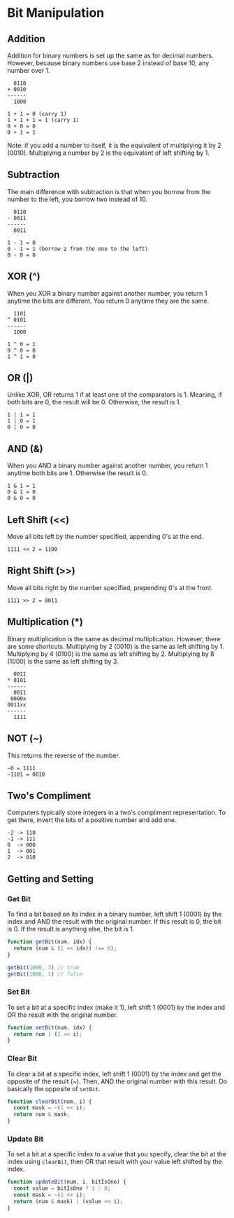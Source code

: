 # Bit Manipulation

## Addition

Addition for binary numbers is set up the same as for 
decimal numbers. However, because binary numbers use 
base 2 instead of base 10, any number over 1.

```
  0110
+ 0010
------
  1000
```
```
1 + 1 = 0 (carry 1)
1 + 1 + 1 = 1 (carry 1)
0 + 0 = 0
0 + 1 = 1
```

Note: if you add a number to itself, it is the equivalent
of multiplying it by 2 (0010). Multiplying a number by 2
is the equivalent of left shifting by 1.

## Subtraction

The main difference with subtraction is that when you
borrow from the number to the left, you borrow two
instead of 10.

```
  0110
- 0011
------
  0011
```
```
1 - 1 = 0
0 - 1 = 1 (borrow 2 from the one to the left)
0 - 0 = 0
```

## XOR (^)

When you XOR a binary number against another number,
you return 1 anytime the bits are different. You
return 0 anytime they are the same.

```
  1101
^ 0101
------
  1000
```
```
1 ^ 0 = 1
0 ^ 0 = 0
1 ^ 1 = 0
```

## OR (|)

Unlike XOR, OR returns 1 if at least one of the 
comparators is 1. Meaning, if both bits are 0,
the result will be 0. Otherwise, the result is 1.

```
1 | 1 = 1
1 | 0 = 1
0 | 0 = 0
```

## AND (&)

When you AND a binary number against another number,
you return 1 anytime both bits are 1. Otherwise the
result is 0.

```
1 & 1 = 1
0 & 1 = 0
0 & 0 = 0
```

## Left Shift (<<)

Move all bits left by the number specified, appending
0's at the end.

```
1111 << 2 = 1100
```

## Right Shift (>>)

Move all bits right by the number specified, prepending
0's at the front.

```
1111 >> 2 = 0011 
```

## Multiplication (*)

Binary multiplication is the same as decimal multiplication.
However, there are some shortcuts. Multiplying by 2 (0010) is
the same as left shifting by 1. Multiplying by 4 (0100) is the
same as left shifting by 2. Multiplying by 8 (1000) is the same
as left shifting by 3.

```
  0011
* 0101
------
  0011
 0000x
0011xx
------
  1111
```

## NOT (~)

This returns the reverse of the number.

```
~0 = 1111
~1101 = 0010
```

## Two's Compliment

Computers typically store integers in a two's compliment
representation. To get there, invert the bits of a positive 
number and add one.

```
-2 -> 110
-1 -> 111
0  -> 000
1  -> 001
2  -> 010
```

## Getting and Setting

### Get Bit

To find a bit based on its index in a binary number,
left shift 1 (0001) by the index and AND the result
with the original number. If this result is 0, the bit
is 0. If the result is anything else, the bit is 1.

```javascript
function getBit(num, idx) {
  return (num & (1 << idx)) !== 0);
}

getBit(1000, 3) // true
getBit(1000, 1) // false
```

### Set Bit

To set a bit at a specific index (make it 1), left 
shift 1 (0001) by the index and OR the result with 
the original number.

```javascript
function setBit(num, idx) {
  return num | (1 << i);
}
```

### Clear Bit

To clear a bit at a specific index, left shift 1 (0001)
by the index and get the opposite of the result (~).
Then, AND the original number with this result. Do
basically the opposite of `setBit`.

```javascript
function clearBit(num, i) {
  const mask = ~(1 << i);
  return num & mask;
}
```

### Update Bit

To set a bit at a specific index to a value that you
specify, clear the bit at the index using `clearBit`,
then OR that result with your value left shifted by
the index.

```javascript
function updateBit(num, i, bitIsOne) {
  const value = bitIsOne ? 1 : 0;
  const mask = ~(1 << i);
  return (num & mask) | (value << i);
}
```

